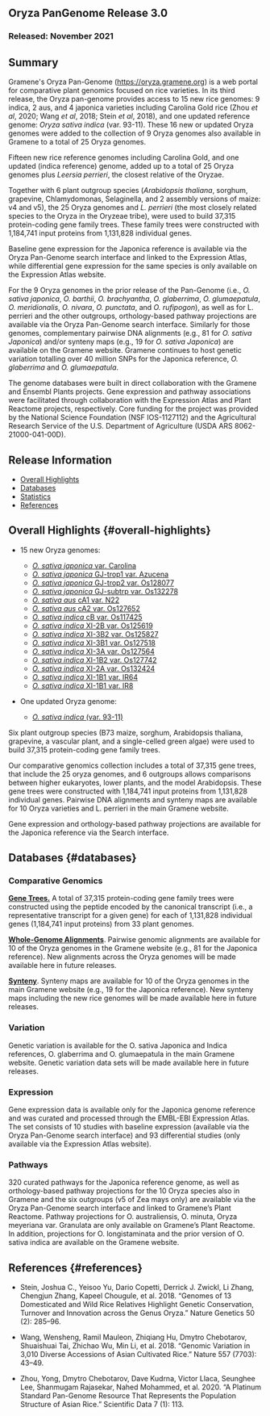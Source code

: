 ## Oryza PanGenome Release 3.0
### Released: November 2021
## Summary

Gramene's Oryza Pan-Genome (https://oryza.gramene.org) is a web portal for comparative plant genomics focused on rice varieties. In its third release, the Oryza pan-genome provides access to 15 new rice genomes: 9 indica, 2 aus, and 4 japonica varieties including Carolina Gold rice (Zhou _et al_, 2020; Wang _et al_, 2018; Stein _et al_, 2018), and one updated reference genome: _Oryza sativa indica_ (var. 93-11). These 16 new or updated Oryza genomes were added to the collection of 9 Oryza genomes also available in Gramene to a total of 25 Oryza genomes.

Fifteen new rice reference genomes including Carolina Gold, and one updated (indica reference) genome, added up to a total of 25 Oryza genomes plus _Leersia perrieri_, the closest relative of the Oryzae.

Together with 6 plant outgroup species (_Arabidopsis thaliana_, sorghum, grapevine, Chlamydomonas, Selaginella, and 2 assembly versions of maize: v4 and v5), the 25 Oryza genomes and _L. perrieri_ (the most closely related species to the Oryza in the Oryzeae tribe), were used to build 37,315 protein-coding gene family trees. These family trees were constructed with 1,184,741 input proteins from 1,131,828 individual genes.

Baseline gene expression for the Japonica reference is available via the Oryza Pan-Genome search interface and linked to the Expression Atlas, while differential gene expression for the same species is only available on the Expression Atlas website.

For the 9 Oryza genomes in the prior release of the Pan-Genome (i.e., _O. sativa japonica_, _O. barthii_, _O. brachyantha_, _O. glaberrima_, _O. glumaepatula_, _O. meridionalis_, _O. nivara_, _O. punctata_, and _O. rufipogon_), as well as for L. perrieri and the other outgroups, orthology-based pathway projections are available via the Oryza Pan-Genome search interface. Similarly for those genomes, complementary pairwise DNA alignments (e.g., 81 for _O. sativa Japonica_) and/or synteny maps (e.g., 19 for _O. sativa Japonica_) are available on the Gramene website. Gramene continues to host genetic variation totalling over 40 million SNPs for the Japonica reference, _O. glaberrima_ and _O. glumaepatula_.

The genome databases were built in direct collaboration with the Gramene and Ensembl Plants projects. Gene expression and pathway associations were facilitated through collaboration with the Expression Atlas and Plant Reactome projects, respectively. Core funding for the project was provided by the National Science Foundation (NSF IOS-1127112) and the Agricultural Research Service of the U.S. Department of Agriculture (USDA ARS 8062-21000-041-00D).  

## Release Information
- [Overall Highlights](#overall-highlights)
- [Databases](#databases)
- [Statistics](#statistics)
- [References](#references)

## Overall Highlights {#overall-highlights}

- 15 new Oryza genomes:

  - [_O. sativa japonica_ var. Carolina](https://oryza-ensembl.gramene.org/Oryza_carolina)
  - [_O. sativa japonica_ GJ-trop1 var. Azucena](https://oryza-ensembl.gramene.org/Oryza_sativaazucena)
  - [_O. sativa japonica_ GJ-trop2 var. Os128077](https://oryza-ensembl.gramene.org/Oryza_sativa128077)
  - [_O. sativa japonica_ GJ-subtrp var. Os132278](https://oryza-ensembl.gramene.org/Oryza_sativa132278)
  - [_O. sativa aus_ cA1 var. N22](https://oryza-ensembl.gramene.org/Oryza_aus)
  - [_O. sativa aus_ cA2 var. Os127652](https://oryza-ensembl.gramene.org/Oryza_sativa127652)
  - [_O. sativa indica_ cB var. Os117425](https://oryza-ensembl.gramene.org/Oryza_sativa117425)
  - [_O. sativa indica_ XI-2B var. Os125619](https://oryza-ensembl.gramene.org/Oryza_sativa125619)
  - [_O. sativa indica_ XI-3B2 var. Os125827](https://oryza-ensembl.gramene.org/Oryza_sativa125827)
  - [_O. sativa indica_ XI-3B1 var. Os127518](https://oryza-ensembl.gramene.org/Oryza_sativa127518)
  - [_O. sativa indica_ XI-3A var. Os127564](https://oryza-ensembl.gramene.org/Oryza_sativa127564)
  - [_O. sativa indica_ XI-1B2 var. Os127742](https://oryza-ensembl.gramene.org/Oryza_sativa127742)
  - [_O. sativa indica_ XI-2A var. Os132424](https://oryza-ensembl.gramene.org/Oryza_sativa132424)
  - [_O. sativa indica_ XI-1B1 var. IR64](https://oryza-ensembl.gramene.org/Oryza_sativair64)
  - [_O. sativa indica_ XI-1B1 var. IR8](https://oryza-ensembl.gramene.org/Oryza_sativair8)


- One updated Oryza genome: 

  - [_O. sativa indica_ (var. 93-11)](https://oryza-ensembl.gramene.org/Oryza_indica)


Six plant outgroup species (B73 maize, sorghum, Arabidopsis thaliana, grapevine, a vascular plant, and a single-celled green algae) were used to build 37,315 protein-coding gene family trees.

Our comparative genomics collection includes a total of 37,315 gene trees, that include the 25 oryza genomes, and 6 outgroups allows comparisons between higher eukaryotes, lower plants, and the model Arabidopsis. These gene trees were constructed with 1,184,741 input proteins from 1,131,828 individual genes. Pairwise DNA alignments and synteny maps are available for 10 Oryza varieties and L. perrieri in the main Gramene website.

Gene expression and orthology-based pathway projections are available for the Japonica reference via the Search interface.

## Databases {#databases}
### Comparative Genomics

[**Gene Trees.**](https://oryza-ensembl.gramene.org/prot_tree_stats.html) A total of 37,315 protein-coding gene family trees were constructed using the peptide encoded by the canonical transcript (i.e., a representative transcript for a given gene) for each of 1,131,828 individual genes (1,184,741 input proteins) from 33 plant genomes.

[**Whole-Genome Alignments**](https://oryza-ensembl.gramene.org/compara_analyses.html). Pairwise genomic alignments are available for 10 of the Oryza genomes in the Gramene website (e.g., 81 for the Japonica reference). New alignments across the Oryza genomes will be made available here in future releases.

[**Synteny**](https://oryza-ensembl.gramene.org/compara_analyses.html). Synteny maps are available for 10 of the Oryza genomes in the main Gramene website (e.g., 19 for the Japonica reference). New synteny maps including the new rice genomes will be made available here in future releases.

### Variation

Genetic variation is available for the O. sativa Japonica and Indica references, O. glaberrima and O. glumaepatula in the main Gramene website. Genetic variation data sets will be made available here in future releases.

### Expression

Gene expression data is available only for the Japonica genome reference and was curated and processed through the EMBL-EBI Expression Atlas. The set consists of 10 studies with baseline expression (available via the Oryza Pan-Genome search interface) and 93 differential studies (only available via the Expression Atlas website).

### Pathways

320 curated pathways for the Japonica reference genome, as well as orthology-based pathway projections for the 10 Oryza species also in Gramene and the six outgroups (v5 of Zea mays only) are available via the Oryza Pan-Genome search interface and linked to Gramene’s Plant Reactome. Pathway projections for O. australiensis, O. minuta, Oryza meyeriana var. Granulata are only available on Gramene’s Plant Reactome. In addition, projections for O. longistaminata and the prior version of O. sativa indica are available on the Gramene website.

## References {#references}

- Stein, Joshua C., Yeisoo Yu, Dario Copetti, Derrick J. Zwickl, Li Zhang, Chengjun Zhang, Kapeel Chougule, et al. 2018. “Genomes of 13 Domesticated and Wild Rice Relatives Highlight Genetic Conservation, Turnover and Innovation across the Genus Oryza.” Nature Genetics 50 (2): 285–96.

- Wang, Wensheng, Ramil Mauleon, Zhiqiang Hu, Dmytro Chebotarov, Shuaishuai Tai, Zhichao Wu, Min Li, et al. 2018. “Genomic Variation in 3,010 Diverse Accessions of Asian Cultivated Rice.” Nature 557 (7703): 43–49.

- Zhou, Yong, Dmytro Chebotarov, Dave Kudrna, Victor Llaca, Seunghee Lee, Shanmugam Rajasekar, Nahed Mohammed, et al. 2020. “A Platinum Standard Pan-Genome Resource That Represents the Population Structure of Asian Rice.” Scientific Data 7 (1): 113.
